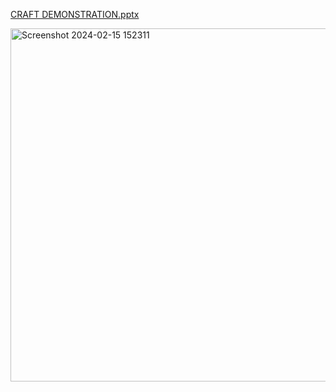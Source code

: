 [CRAFT DEMONSTRATION.pptx](https://github.com/officialbidisha/EventManager/files/14294444/CRAFT.DEMONSTRATION.pptx)


<img width="565" alt="Screenshot 2024-02-15 152311" src="https://github.com/officialbidisha/EventManager/assets/49115207/37eb2506-9bfc-4185-81ac-318ebc9227a7">
